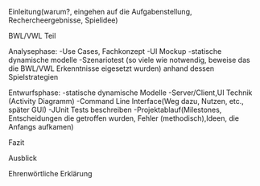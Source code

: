 Einleitung(warum?, eingehen auf die Aufgabenstellung, Rechercheergebnisse, Spielidee)

BWL/VWL Teil

Analysephase:
	-Use Cases, Fachkonzept
	-UI Mockup
	-statische dynamische modelle
	-Szenariotest (so viele wie notwendig, beweise das die BWL/VWL Erkenntnisse eigesetzt wurden)
		anhand dessen Spielstrategien
		
Entwurfsphase:
	-statische dynamische Modelle
	-Server/Client,UI Technik
	(Activity Diagramm)
	-Command Line Interface(Weg dazu, Nutzen, etc., später GUI)
	-JUnit Tests beschreiben
	-Projektablauf(Milestones, Entscheidungen die getroffen wurden, Fehler (methodisch),Ideen, die Anfangs aufkamen)
	
Fazit

Ausblick

Ehrenwörtliche Erklärung
